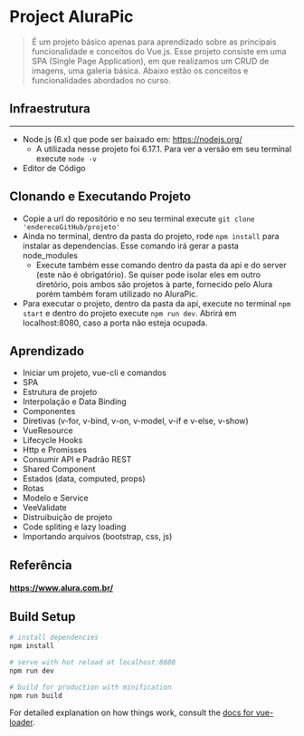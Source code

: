# Project AluraPic

> É um projeto básico apenas para aprendizado sobre as principais funcionalidade e conceitos do Vue.js. Esse projeto consiste em uma SPA (Single Page Application), em que realizamos um CRUD de imagens, uma galeria básica. Abaixo estão os conceitos e funcionalidades abordados no curso.

## Infraestrutura
-------------
* Node.js (6.x) que pode ser baixado em: https://nodejs.org/
  * A utilizada nesse projeto foi  6.17.1. Para ver a versão em seu terminal execute `node -v`
* Editor de Código

## Clonando e Executando Projeto
  
* Copie a url do repositório e no seu terminal execute `git clone 'enderecoGitHub/projeto'`
* Ainda no terminal, dentro da pasta do projeto, rode `npm install` para instalar as dependencias. Esse comando irá gerar a pasta node_modules
    * Execute também esse comando dentro da pasta da api e do server (este não é obrigatório). Se quiser pode isolar eles em outro diretório, pois ambos são projetos à parte, fornecido pelo Alura porém também foram utilizado no AluraPic.
* Para executar o projeto, dentro da pasta da api, execute no terminal `npm start` e dentro do projeto execute `npm run dev`. Abrirá em localhost:8080, caso a porta não esteja ocupada.

## Aprendizado
  * Iniciar um projeto, vue-cli e comandos
  * SPA
  * Estrutura de projeto
  * Interpolação e Data Binding
  * Componentes
  * Diretivas (v-for, v-bind, v-on, v-model, v-if e v-else, v-show) 
  * VueResource
  * Lifecycle Hooks
  * Http e Promisses
  * Consumir API e Padrão REST
  * Shared Component
  * Estados (data, computed, props)
  * Rotas
  * Modelo e Service
  * VeeValidate
  * Distruibuição de projeto
  * Code spliting e lazy loading
  * Importando arquivos (bootstrap, css, js)

## Referência
  #### https://www.alura.com.br/

## Build Setup

``` bash
# install dependencies
npm install

# serve with hot reload at localhost:8080
npm run dev

# build for production with minification
npm run build
```

For detailed explanation on how things work, consult the [docs for vue-loader](http://vuejs.github.io/vue-loader).
